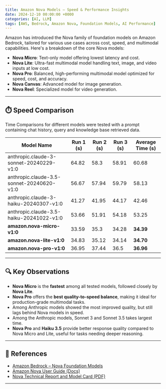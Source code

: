```yaml
---
title: Amazon Nova Models – Speed & Performance Insights
date: 2024-12-10 00:00:00 +0000
categories: [AI, LLM]
tags: [AWS, Bedrock, Amazon Nova, Foundation Models, AI Performance]
---
```



Amazon has introduced the Nova family of foundation models on Amazon Bedrock, tailored for various use cases across cost, speed, and multimodal capabilities. Here's a breakdown of the core Nova models:

- **Nova Micro**: Text-only model offering lowest latency and cost.
- **Nova Lite**: Ultra-fast multimodal model handling text, image, and video inputs at low cost.
- **Nova Pro**: Balanced, high-performing multimodal model optimized for speed, cost, and accuracy.
- **Nova Canvas**: Advanced model for image generation.
- **Nova Reel**: Specialized model for video generation.

---

## ⏱️ Speed Comparison 

Time Comparisons for different models were tested with a prompt containing chat history, query and knowledge base retrieved data. 

<table>
  <thead>
    <tr>
      <th>Model Name</th>
      <th>Run 1 (s)</th>
      <th>Run 2 (s)</th>
      <th>Run 3 (s)</th>
      <th>Average Time (s)</th>
    </tr>
  </thead>
  <tbody>
    <tr>
      <td>anthropic.claude-3-sonnet-20240229-v1:0</td>
      <td>64.82</td>
      <td>58.3</td>
      <td>58.91</td>
      <td>60.68</td>
    </tr>
    <tr>
      <td>anthropic.claude-3.5-sonnet-20240620-v1:0</td>
      <td>56.67</td>
      <td>57.94</td>
      <td>59.79</td>
      <td>58.13</td>
    </tr>
    <tr>
      <td>anthropic.claude-3-haiku-20240307-v1:0</td>
      <td>41.27</td>
      <td>41.95</td>
      <td>44.17</td>
      <td>42.46</td>
    </tr>
    <tr>
      <td>anthropic.claude-3.5-haiku-20241022-v1:0</td>
      <td>53.66</td>
      <td>51.91</td>
      <td>54.18</td>
      <td>53.25</td>
    </tr>
    <tr>
      <td><strong>amazon.nova-micro-v1:0</strong></td>
      <td>33.59</td>
      <td>35.3</td>
      <td>34.28</td>
      <td><strong>34.39</strong></td>
    </tr>
    <tr>
      <td><strong>amazon.nova-lite-v1:0</strong></td>
      <td>34.83</td>
      <td>35.12</td>
      <td>34.14</td>
      <td><strong>34.70</strong></td>
    </tr>
    <tr>
      <td><strong>amazon.nova-pro-v1:0</strong></td>
      <td>36.95</td>
      <td>37.44</td>
      <td>36.5</td>
      <td><strong>36.96</strong></td>
    </tr>
  </tbody>
</table>

---

## 🔍 Key Observations

- **Nova Micro** is the **fastest** among all tested models, followed closely by **Nova Lite**.
- **Nova Pro** offers the **best quality-to-speed balance**, making it ideal for production-grade multimodal tasks.
- Among Anthropic models showed the most improved quality, but still lags behind Nova models in speed.
- Among the Anthropic models, Sonnet 3 and Sonnet 3.5 takes largest time.
- **Nova Pro** and **Haiku 3.5** provide better response quality compared to Nova Micro and Lite, useful for tasks needing deeper reasoning.

---

## 🔗 References

- [Amazon Bedrock – Nova Foundation Models](https://aws.amazon.com/about-aws/whats-new/2024/12/amazon-nova-foundation-models-bedrock/)
- [Amazon Nova User Guide (Docs)](https://docs.aws.amazon.com/nova/latest/userguide/what-is-nova.html)
- [Nova Technical Report and Model Card (PDF)](https://assets.amazon.science/9f/a3/ae41627f4ab2bde091f1ebc6b830/the-amazon-nova-family-of-models-technical-report-and-model-card.pdf)

---
